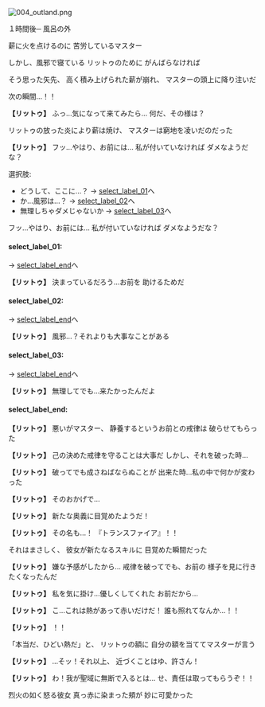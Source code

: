 
![004_outland.png](../images/backgrounds/004_outland.png)

１時間後─
風呂の外

薪に火を点けるのに
苦労しているマスター

しかし、風邪で寝ている
リットゥのために
がんばらなければ

そう思った矢先、
高く積み上げられた薪が崩れ、
マスターの頭上に降り注いだ

次の瞬間…！！

**【リットゥ】**
ふっ…気になって来てみたら…
何だ、その様は？

リットゥの放った炎により薪は焼け、
マスターは窮地を凌いだのだった

**【リットゥ】**
フッ…やはり、お前には…
私が付いていなければ
ダメなようだな？

選択肢:
- どうして、ここに…？ → [select_label_01](#select_label_01)へ
- か…風邪は…？ → [select_label_02](#select_label_02)へ
- 無理しちゃダメじゃないか → [select_label_03](#select_label_03)へ

フッ…やはり、お前には…
私が付いていなければ
ダメなようだな？

#### select_label_01:
 → [select_label_end](#select_label_end)へ

**【リットゥ】**
決まっているだろう…お前を
助けるためだ

#### select_label_02:
 → [select_label_end](#select_label_end)へ

**【リットゥ】**
風邪…？それよりも大事なことがある

#### select_label_03:
 → [select_label_end](#select_label_end)へ

**【リットゥ】**
無理してでも…来たかったんだよ

#### select_label_end:

**【リットゥ】**
悪いがマスター、
静養するというお前との戒律は
破らせてもらった

**【リットゥ】**
己の決めた戒律を守ることは大事だ
しかし、それを破った時…

**【リットゥ】**
破ってでも成さねばならぬことが
出来た時…私の中で何かが変わった

**【リットゥ】**
そのおかげで…

**【リットゥ】**
新たな奥義に目覚めたようだ！

**【リットゥ】**
その名も…！
『トランスファイア』！！

それはまさしく、
彼女が新たなるスキルに
目覚めた瞬間だった

**【リットゥ】**
嫌な予感がしたから…
戒律を破ってでも、お前の
様子を見に行きたくなったんだ

**【リットゥ】**
私を気に掛け…優しくしてくれた
お前だから…

**【リットゥ】**
こ…これは熱があって赤いだけだ！
誰も照れてなんか…！！

**【リットゥ】**
！！

「本当だ、ひどい熱だ」と、
リットゥの額に
自分の額を当ててマスターが言う

**【リットゥ】**
…そッ！それ以上、
近づくことはゆ、許さん！

**【リットゥ】**
わ！我が聖域に無断で入るとは…
せ、責任は取ってもらうぞ！！

烈火の如く怒る彼女
真っ赤に染まった頬が
妙に可愛かった